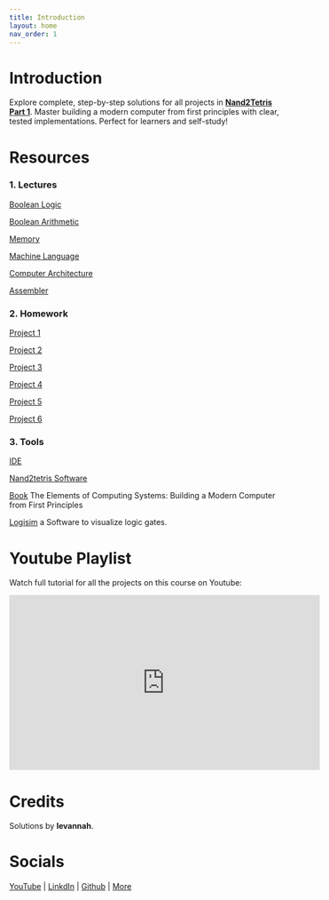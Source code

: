 ```yaml
---
title: Introduction
layout: home
nav_order: 1
---
```

# Introduction

Explore complete, step-by-step solutions for all projects in **[Nand2Tetris Part 1](https://www.nand2tetris.org/)**.
Master building a modern computer from first principles with clear, tested implementations. 
Perfect for learners and self-study!

# Resources
### 1. Lectures 


[Boolean Logic](https://drive.google.com/file/d/1MY1buFHo_Wx5DPrKhCNSA2cm5ltwFJzM/view)

[Boolean Arithmetic](https://drive.google.com/file/d/1ie9s3GjM2TrvL7PrEZJ00gEwezgNLOBm/view)

[Memory](https://drive.google.com/file/d/1boFooygPrxMX-AxzogFYIZ-8QsZiDz96/view) 

[Machine Language](https://drive.google.com/file/d/1HxjPmIZkFHl-BVW3qoz8eD9dqEuEyuBI/view)

[Computer Architecture](https://drive.google.com/file/d/1Z_fxYmmRNXTkAzmZ6YMoX9NXZIRVCKiw/view)

[Assembler](https://drive.google.com/file/d/1uKGRMnL-gqk9DsgeN50z0EpHoSMWe6F5/view)


### 2. Homework


[Project 1](https://drive.google.com/file/d/17Rt3z7_OvpoQNlM6xtmC67Rn3blgM4W5/view) 

[Project 2](https://drive.google.com/file/d/17SzlbKXl0kc5BHsKsKMrOlx-EEpWvq7g/view) 

[Project 3](https://drive.google.com/file/d/1ArUW8mkh4Kax-2TXGRpjPWuHf70u6_TJ/view) 

[Project 4](https://drive.google.com/file/d/1orGwC3o74vGv_rk-FDwoJGVvTxWGuQOC/view) 

[Project 5](https://drive.google.com/file/d/1CJ1ymH6xdC5Z-Da8G0tqowaoOXq1cdbU/view) 

[Project 6](https://drive.google.com/file/d/1CITliwTJzq19ibBF5EeuNBZ3MJ01dKoI/view)

### 3. Tools


[IDE](https://nand2tetris.github.io/web-ide/chip) 

[Nand2tetris Software](https://drive.google.com/open?id=1IkIR8Pwq3PY49QgXpUJOkUUVht-TKIET&usp=drive_fs)

[Book](https://www.amazon.com/Elements-Computing-Systems-Building-Principles/dp/0262640686/ref=ed_oe_p) The Elements of Computing Systems: Building a Modern Computer from First Principles

[Logisim](https://sourceforge.net/projects/circuit/) a Software to visualize logic gates.

# Youtube Playlist
Watch full tutorial for all the projects on this course on Youtube:
<iframe width="560" height="315" src="https://www.youtube.com/embed/videoseries?si=oUcai33cbNIYGO6E&amp;list=PLW5N7Qkyh5oaM2XhpJOkLsIZl0cs7wBTF" title="YouTube video player" frameborder="0" allow="accelerometer; autoplay; clipboard-write; encrypted-media; gyroscope; picture-in-picture; web-share" referrerpolicy="strict-origin-when-cross-origin" allowfullscreen></iframe>

# Credits

Solutions by **levannah**.

# Socials
[YouTube](https://www.youtube.com/@itslevannah) | [LinkdIn](https://www.linkedin.com/in/itslevannah/) | [Github](https://github.com//itslevannah) | [More](https://linktr.ee/levannah)